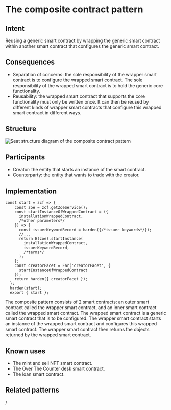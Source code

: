 # The composite contract pattern

## Intent
Reusing a generic
smart contract by wrapping the generic smart contract within another
smart contract that configures the generic smart contract.

## Consequences
-   Separation of concerns: the sole responsibility of the wrapper smart
    contract is to configure the wrapped smart contract. The sole
    responsibility of the wrapped smart contract is to hold the generic
    core functionality.
-   Reusability: the wrapped smart contract that supports the core
    functionality must only be written once. It can then be reused by
    different kinds of wrapper smart contracts that configure this
    wrapped smart contract in different ways.

## Structure
![Seat structure diagram of the composite contract
pattern](./images/theCompositeContractPattern.PNG)

## Participants
-   Creator: the entity that starts an instance of the smart contract.
-   Counterparty: the entity that wants to trade with the creator.

## Implementation

``` {.JavaScript}
const start = zcf => {
    const zoe = zcf.getZoeService();
    const startInstanceOfWrappedContract = ({
      installationWrappedContract,
      /*other parameters*/
    }) => {
      const issuerKeywordRecord = harden({/*issuer keywords*/});
      //...
      return E(zoe).startInstance(
        installationWrappedContract,
        issuerKeywordRecord,
        /*terms*/
      );
    };
    const creatorFacet = Far('creatorFacet', {
      startInstanceOfWrappedContract
    });
    return harden({ creatorFacet });
  };
  harden(start);
  export { start };
```

The composite pattern consists of 2 smart contracts: an outer smart
contract called the wrapper smart contract, and an inner smart contract
called the wrapped smart contract. The wrapped smart contract is a
generic smart contract that is to be configured. The wrapper smart
contract starts an instance of the wrapped smart contract and configures
this wrapped smart contract. The wrapper smart contract then returns the
objects returned by the wrapped smart contract. 

## Known uses
-   The mint and sell NFT smart contract.
-   The Over The Counter desk smart contract.
-   The loan smart contract.

## Related patterns
/